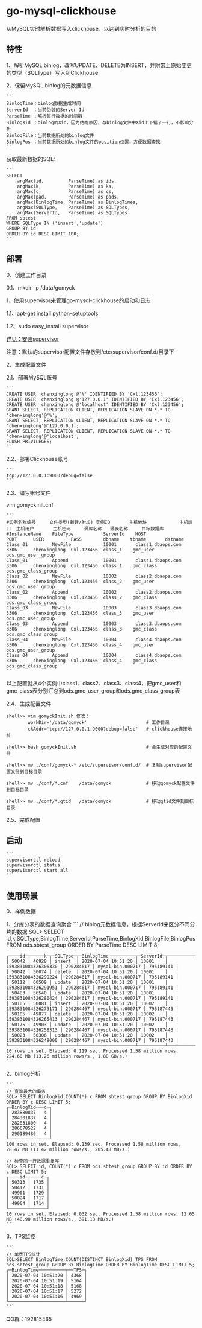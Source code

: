 # go-mysql-clickhouse

从MySQL实时解析数据写入clickhouse，以达到实时分析的目的

## 特性

1、解析MySQL binlog，改写UPDATE、DELETE为INSERT，并附带上原始变更的类型（SQLType）写入到Clickhouse

2、保留MySQL binlog的元数据信息

    ```
    BinlogTime：binlog数据生成时间
    ServerId  ：当前伪装的Server Id
    ParseTime ：解析每行数据的时间戳
    BinlogXid ：binlog的Xid，因为结构原因，与binlog文件中Xid上下错了一行，不影响分析
    BinlogFile：当前数据所处的binlog文件
    BinlogPos ：当前数据所处的binlog文件的position位置，方便数据查找
    ```
获取最新数据的SQL:

    ```
    SELECT 
        argMax(id,         ParseTime) as ids,
        argMax(k,          ParseTime) as ks,
        argMax(c,          ParseTime) as cs,
        argMax(pad,        ParseTime) as pads,
        argMax(BinlogTime, ParseTime) as BinlogTimes,
        argMax(SQLType,    ParseTime) as SQLTypes,
        argMax(ServerId,   ParseTime) as SQLTypes
    FROM sbtest
    WHERE SQLType IN ('insert','update')
    GROUP BY id
    ORDER BY id DESC LIMIT 100;
    ```
    
## 部署

0、创建工作目录

0.1、mkdir -p /data/gomyck

1、使用supervisor来管理go-mysql-clickhouse的启动和日志

1.1、apt-get install python-setuptools

1.2、sudo easy_install supervisor

[详见：安装supervisor](https://cloudwafer.com/blog/how-to-install-and-configure-supervisor-on-ubuntu-16-04/)

注意：默认的supervisor配置文件存放到/etc/supervisor/conf.d/目录下

2、生成配置文件

2.1、部署MySQL账号

    ```
    CREATE USER 'chenxinglong'@'%' IDENTIFIED BY 'Cxl.123456';
    CREATE USER 'chenxinglong'@'127.0.0.1' IDENTIFIED BY 'Cxl.123456';
    CREATE USER 'chenxinglong'@'localhost' IDENTIFIED BY 'Cxl.123456';
    GRANT SELECT, REPLICATION CLIENT, REPLICATION SLAVE ON *.* TO 'chenxinglong'@'%';
    GRANT SELECT, REPLICATION CLIENT, REPLICATION SLAVE ON *.* TO 'chenxinglong'@'127.0.0.1';
    GRANT SELECT, REPLICATION CLIENT, REPLICATION SLAVE ON *.* TO 'chenxinglong'@'localhost';
    FLUSH PRIVILEGES;
    ```
    
2.2、部署Clickhouse账号

    ```
    tcp://127.0.0.1:9000?debug=false
    ```
    
2.3、编写账号文件

vim gomyckInit.cnf

    ```
    #实例名称编号     文件类型(新建/附加) 实例ID       主机地址            主机端口  主机用户       主机密码     源库名称   源表名称     目标数据库
    #InstanceName    FileType           ServerId    HOST               PORT      USER          PASS        dbname    tbname       dstname
    Class_01         NewFile            10001       class1.dbaops.com  3306      chenxinglong  Cxl.123456  class_1    gmc_user    ods.gmc_user_group
    Class_01         Append             10001       class1.dbaops.com  3306      chenxinglong  Cxl.123456  class_1    gmc_class   ods.gmc_class_group
    Class_02         NewFile            10002       class2.dbaops.com  3306      chenxinglong  Cxl.123456  class_2    gmc_user    ods.gmc_user_group
    Class_02         Append             10002       class2.dbaops.com  3306      chenxinglong  Cxl.123456  class_2    gmc_class   ods.gmc_class_group
    Class_03         NewFile            10003       class3.dbaops.com  3306      chenxinglong  Cxl.123456  class_3    gmc_user    ods.gmc_user_group
    Class_03         Append             10003       class3.dbaops.com  3306      chenxinglong  Cxl.123456  class_3    gmc_class   ods.gmc_class_group
    Class_04         NewFile            10004       class4.dbaops.com  3306      chenxinglong  Cxl.123456  class_4    gmc_user    ods.gmc_user_group
    Class_04         Append             10004       class4.dbaops.com  3306      chenxinglong  Cxl.123456  class_4    gmc_class   ods.gmc_class_group
    ``
    
以上配置就从4个实例中class1、class2、class3、class4，把gmc_user和gmc_class表分别汇总到ods.gmc_user_group和ods.gmc_class_group表

2.4、生成配置文件
```
shell>> vim gomyckInit.sh 修改：
        workDir='/data/gomyck'                      # 工作目录
        ckAddr='tcp://127.0.0.1:9000?debug=false'   # clickhouse连接地址

shell>> bash gomyckInit.sh                          # 会生成对应的配置文件

shell>> mv ./conf/gomyck-* /etc/supervisor/conf.d/  # 复制supervisor配置文件到目标目录

shell>> mv ./conf/*.cnf    /data/gomyck             # 移动gomyck配置文件到目标目录

shell>> mv ./conf/*.gtid   /data/gomyck             # 移动gtid文件到目标目录
```

2.5、完成配置

## 启动
    ```
    supervisorctl reload
    supervisorctl status
    supervisorctl start all
    ```
    
## 使用场景

0、样例数据

1、分库分表的数据查询聚合
    ```
    // binlog元数据信息，根据ServerId来区分不同分片的数据
    SQL> SELECT id,k,SQLType,BinlogTime,ServerId,ParseTime,BinlogXid,BinlogFile,BinlogPos FROM ods.sbtest_group ORDER BY ParseTime DESC LIMIT 8;

    ┌────id─┬─────k─┬─SQLType─┬─BinlogTime──────────┬─ServerId─┬───────────ParseTime─┬─BinlogXid─┬─BinlogFile───────┬─BinlogPos─┐
    │ 50042 │ 46928 │ insert  │ 2020-07-04 10:51:20 │ 10001    │ 1593831084326306330 │ 290284617 │ mysql-bin.000717 │ 795189141 │
    │ 50042 │ 50074 │ delete  │ 2020-07-04 10:51:20 │ 10001    │ 1593831084326299224 │ 290284617 │ mysql-bin.000717 │ 795189141 │
    │ 50112 │ 60509 │ update  │ 2020-07-04 10:51:20 │ 10001    │ 1593831084326291951 │ 290284617 │ mysql-bin.000717 │ 795189141 │
    │ 50483 │ 56540 │ update  │ 2020-07-04 10:51:20 │ 10001    │ 1593831084326280424 │ 290284617 │ mysql-bin.000717 │ 795189141 │
    │ 50105 │ 50081 │ insert  │ 2020-07-04 10:51:20 │ 10002    │ 1593831084326273171 │ 290284467 │ mysql-bin.000717 │ 795187443 │
    │ 50105 │ 49877 │ delete  │ 2020-07-04 10:51:20 │ 10002    │ 1593831084326265413 │ 290284467 │ mysql-bin.000717 │ 795187443 │
    │ 50175 │ 49903 │ update  │ 2020-07-04 10:51:20 │ 10002    │ 1593831084326258313 │ 290284467 │ mysql-bin.000717 │ 795187443 │
    │ 50023 │ 50306 │ update  │ 2020-07-04 10:51:20 │ 10002    │ 1593831084326249000 │ 290284467 │ mysql-bin.000717 │ 795187443 │
    └───────┴───────┴─────────┴─────────────────────┴──────────┴─────────────────────┴───────────┴──────────────────┴───────────┘
    10 rows in set. Elapsed: 0.119 sec. Processed 1.58 million rows, 224.60 MB (13.26 million rows/s., 1.88 GB/s.)
    ```
2、binlog分析

    ```
    // 查询最大的事务
    SQL> SELECT BinlogXid,COUNT(*) c FROM sbtest_group GROUP BY BinlogXid ORDER BY c DESC LIMIT 5;
    ┌─BinlogXid─┬─c─┐
    │ 283880837 │ 4 │
    │ 284301837 │ 4 │
    │ 282831800 │ 4 │
    │ 286678522 │ 4 │
    │ 290189486 │ 4 │
    └───────────┴───┘
    100 rows in set. Elapsed: 0.139 sec. Processed 1.58 million rows, 28.47 MB (11.42 million rows/s., 205.48 MB/s.)

    // 检查同一行数据重复写
    SQL> SELECT id, COUNT(*) c FROM ods.sbtest_group GROUP BY id ORDER BY c DESC LIMIT 5;
    ┌────id─┬────c─┐
    │ 50313 │ 1735 │
    │ 50412 │ 1731 │
    │ 49901 │ 1729 │
    │ 50024 │ 1717 │
    │ 49964 │ 1714 │
    └───────┴──────┘
    10 rows in set. Elapsed: 0.032 sec. Processed 1.58 million rows, 12.65 MB (48.90 million rows/s., 391.18 MB/s.)
    ```
3、TPS监控

    ```
    // 单表TPS统计
    SQL>SELECT BinlogTime,COUNT(DISTINCT BinlogXid) TPS FROM ods.sbtest_group GROUP BY BinlogTime ORDER BY BinlogTime DESC LIMIT 5;
    ┌─BinlogTime──────────┬──TPS─┐
    │ 2020-07-04 10:51:20 │ 4368 │
    │ 2020-07-04 10:51:19 │ 5164 │
    │ 2020-07-04 10:51:18 │ 5168 │
    │ 2020-07-04 10:51:17 │ 5272 │
    │ 2020-07-04 10:51:16 │ 4969 │
    └─────────────────────┴──────┘
    ```

QQ群：192815465
